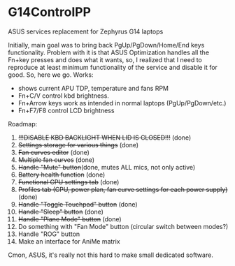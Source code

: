 # G14ControlPP
ASUS services replacement for Zephyrus G14 laptops

Initially, main goal was to bring back PgUp/PgDown/Home/End keys functionality.
Problem with it is that ASUS Optimization handles all the Fn+key presses and does what it wants, so, I realized that I need to reproduce at least minimum functionality of the service and disable it for good.
So, here we go.
Works:
- shows current APU TDP, temperature and fans RPM
- Fn+C/V control kbd brightness.
- Fn+Arrow keys work as intended in normal laptops (PgUp/PgDown/etc.)
- Fn+F7/F8 control LCD brightness

Roadmap:
1) ~~!!!DISABLE KBD BACKLIGHT WHEN LID IS CLOSED!!!~~ (done)
2) ~~Settings storage for various things~~ (done)
3) ~~Fan curves editor~~ (done)
4) ~~Multiple fan curves~~ (done)
5) ~~Handle "Mute" button~~(done, mutes ALL mics, not only active)
6) ~~Battery health function~~ (done)
7) ~~Functional CPU settings tab~~ (done)
8) ~~Profiles tab (CPU, power plan, fan curve settings for each power supply)~~ (done)
9) ~~Handle "Toggle Touchpad" button~~ (done)
10) ~~Handle "Sleep" button~~ (done)
11) ~~Handle "Plane Mode" button~~ (done)
12) Do something with "Fan Mode" button (circular switch between modes?)
13) Handle "ROG" button
14) Make an interface for AniMe matrix

Cmon, ASUS, it's really not this hard to make small dedicated software.
